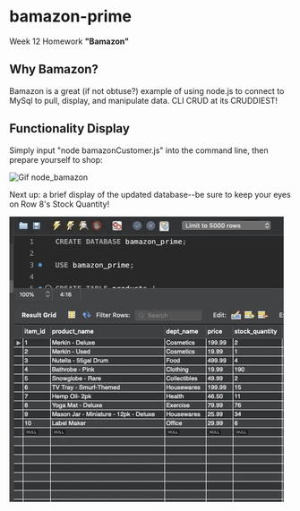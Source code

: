# bamazon-prime
Week 12 Homework **"Bamazon"**

## Why Bamazon?
Bamazon is a great (if not obtuse?) example of using node.js to connect to MySql to pull, display, and manipulate data. CLI CRUD at its CRUDDIEST!


## Functionality Display

Simply input "node bamazonCustomer.js" into the command line, then prepare yourself to shop:

![Gif node_bamazon](./assets/node_bamazon.gif)



Next up: a brief display of the updated database--be sure to keep your eyes on Row 8's Stock Quantity!

![Gif db_update](./assets/db_update.gif)